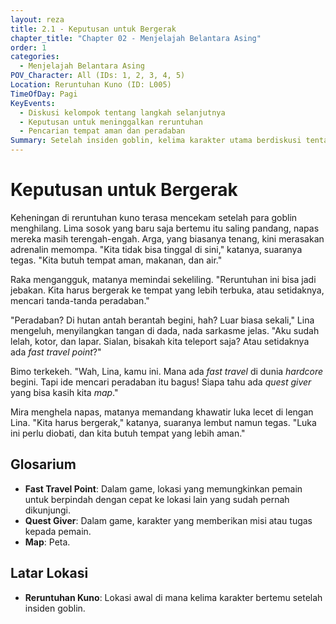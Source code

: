 ```yaml
---
layout: reza
title: 2.1 - Keputusan untuk Bergerak
chapter_title: "Chapter 02 - Menjelajah Belantara Asing"
order: 1
categories:
  - Menjelajah Belantara Asing
POV_Character: All (IDs: 1, 2, 3, 4, 5)
Location: Reruntuhan Kuno (ID: L005)
TimeOfDay: Pagi
KeyEvents:
  - Diskusi kelompok tentang langkah selanjutnya
  - Keputusan untuk meninggalkan reruntuhan
  - Pencarian tempat aman dan peradaban
Summary: Setelah insiden goblin, kelima karakter utama berdiskusi tentang langkah selanjutnya. Mereka memutuskan untuk meninggalkan reruntuhan kuno dan mencari tempat yang lebih aman serta tanda-tanda peradaban, meskipun Lina mengeluh dan Bimo bercanda dengan istilah game.
---
```

# Keputusan untuk Bergerak

Keheningan di reruntuhan kuno terasa mencekam setelah para goblin menghilang. Lima sosok yang baru saja bertemu itu saling pandang, napas mereka masih terengah-engah. Arga, yang biasanya tenang, kini merasakan adrenalin memompa. "Kita tidak bisa tinggal di sini," katanya, suaranya tegas. "Kita butuh tempat aman, makanan, dan air."

Raka mengangguk, matanya memindai sekeliling. "Reruntuhan ini bisa jadi jebakan. Kita harus bergerak ke tempat yang lebih terbuka, atau setidaknya, mencari tanda-tanda peradaban."

"Peradaban? Di hutan antah berantah begini, hah? Luar biasa sekali," Lina mengeluh, menyilangkan tangan di dada, nada sarkasme jelas. "Aku sudah lelah, kotor, dan lapar. Sialan, bisakah kita teleport saja? Atau setidaknya ada *fast travel point*?"

Bimo terkekeh. "Wah, Lina, kamu ini. Mana ada *fast travel* di dunia *hardcore* begini. Tapi ide mencari peradaban itu bagus! Siapa tahu ada *quest giver* yang bisa kasih kita *map*."

Mira menghela napas, matanya memandang khawatir luka lecet di lengan Lina. "Kita harus bergerak," katanya, suaranya lembut namun tegas. "Luka ini perlu diobati, dan kita butuh tempat yang lebih aman."

## Glosarium

*   **Fast Travel Point**: Dalam game, lokasi yang memungkinkan pemain untuk berpindah dengan cepat ke lokasi lain yang sudah pernah dikunjungi.
*   **Quest Giver**: Dalam game, karakter yang memberikan misi atau tugas kepada pemain.
*   **Map**: Peta.

## Latar Lokasi

*   **Reruntuhan Kuno**: Lokasi awal di mana kelima karakter bertemu setelah insiden goblin.
